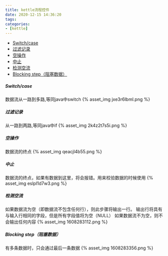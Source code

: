 ```yaml
---
title: kettle流程控件
date: 2020-12-15 14:36:20
tags:
categories:
- [kettle]
---
```


- [Switch/case](#Switch/case)
- [过滤记录](#过滤记录)
- [空操作](#空操作)
- [中止](#中止)
- [检测空流](#检测空流)
- [Blocking step（阻塞数据）](#Blocking+step（阻塞数据）)

##### Switch/case
数据流从一路到多路,等同java中switch
{% asset_img jxe3r6lbml.png %}

##### 过滤记录
从一路到两路,等同java中if
{% asset_img 2k4z2t7s5i.png %}

##### 空操作
数据流的终点
{% asset_img qeacjl4b55.png %}

##### 中止
数据流的终点，如果有数据到这里，将会报错。用来校验数据的时候使用
{% asset_img eslpl1d7w3.png %}

##### 检测空流
如果数据流为空（即数据流不包含任何行），则此步骤将输出一行。 输出行将具有与输入行相同的字段，但是所有字段值将为空（NULL）
如果数据流不为空，则不会输出任何内容
{% asset_img 1608283112.png %}

##### Blocking step（阻塞数据）
有多条数据时，只会通过最后一条数据
{% asset_img 1608283356.png %}

